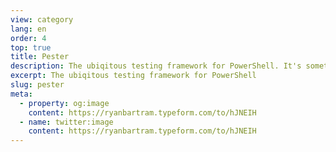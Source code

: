 ```yaml
---
view: category
lang: en
order: 4
top: true
title: Pester
description: The ubiqitous testing framework for PowerShell. It's something that can't get enough publicity. If you're looking to test your code and head into a world of unit testing, codecoverage and the like, here are the posts you'll need.
excerpt: The ubiqitous testing framework for PowerShell
slug: pester
meta:
  - property: og:image
    content: https://ryanbartram.typeform.com/to/hJNEIH
  - name: twitter:image
    content: https://ryanbartram.typeform.com/to/hJNEIH
---
```

